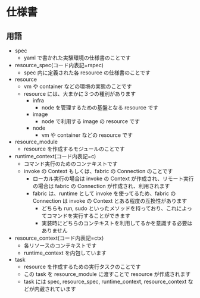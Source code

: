 # 仕様書

## 用語

- spec
  - yaml で書かれた実験環境の仕様書のことです
- resource_spec(コード内表記=rspec)
  - spec 内に定義された各 resource の仕様書のことです
- resource
  - vm や container などの環境の実態のことです
  - resource には、大まかに３つの種別があります
    - infra
      - node を管理するための基盤となる resource です
    - image
      - node で利用する image の resource です
    - node
      - vm や container などの resource です
- resource_module
  - resource を作成するモジュールのことです
- runtime_context(コード内表記=c)
  - コマンド実行のためのコンテキストです
  - invoke の Context もしくは、fabric の Connection のことです
    - ローカル実行の場合は invoke の Context が作成され、リモート実行の場合は fabric の Connection が作成され、利用されます
    - fabric は、runtime として invoke を使ってるため、fabric の Connection は invoke の Context とある程度の互換性があります
      - どちらも run, sudo といったメソッドを持っており、これによってコマンドを実行することができます
      - 実装時にどちらのコンテキストを利用してるかを意識する必要はありません
- resource_context(コード内表記=ctx)
  - 各リソースのコンテキストです
  - runtime_context を内包しています
- task
  - resource を作成するための実行タスクのことです
  - この task を resource_module に渡すことで resource が作成されます
  - task には spec, resource_spec, runtime_context, resource_context などが内蔵されています
